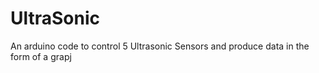 # UltraSonic
An arduino code to control 5 Ultrasonic Sensors and produce data in the form of a grapj

